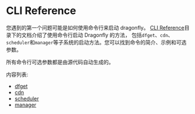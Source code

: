 # CLI Reference

您遇到的第一个问题可能是如何使用命令行来启动 dragonfly。
[CLI Reference](cli-reference)目录下的文档介绍了使用命令行启动 Dragonfly 的方法，
包括`dfget`、`cdn`、`scheduler`和`manager`等子系统的启动方法。您可以找到命令的简介、示例和可选参数。

所有命令行可选参数都是由源代码自动生成的。

内容列表:

* [dfget](dfget.md)
* [cdn](cdn.md)
* [scheduler](scheduler.md)
* [manager](manager.md)
